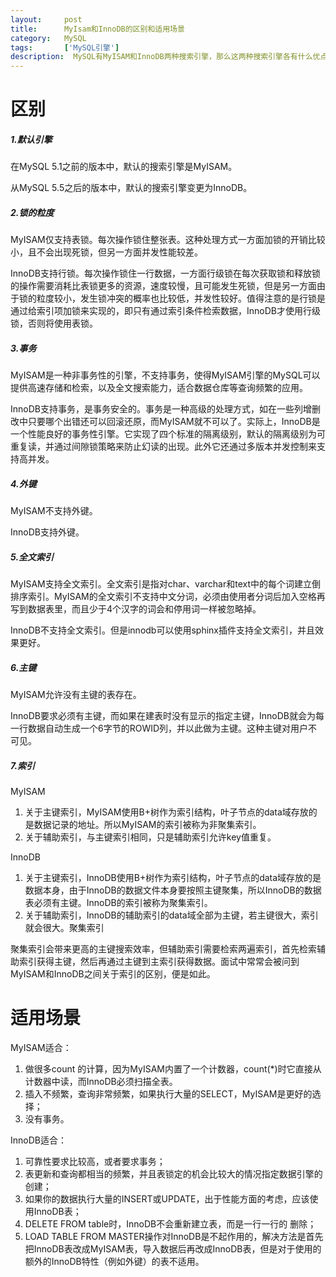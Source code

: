 ```yaml
---
layout:     post
title:      MyIsam和InnoDB的区别和适用场景
category:   MySQL
tags:       ['MySQL引擎']
description:  MySQL有MyISAM和InnoDB两种搜索引擎，那么这两种搜索引擎各有什么优点？怎么选择 
---
```

<div id="content_views" class="markdown_views prism-atom-one-dark">
<h1><a name="t0"></a><a name="t0"></a><a id="_0"></a>区别</h1>
<h5><a id="1_1"></a>1.默认引擎</h5>
<p>在MySQL 5.1之前的版本中，默认的搜索引擎是MyISAM。</p>
<p>从MySQL 5.5之后的版本中，默认的搜索引擎变更为InnoDB。</p>
<h5><a id="2_5"></a>2.锁的粒度</h5>
<p>MyISAM仅支持表锁。每次操作锁住整张表。这种处理方式一方面加锁的开销比较小，且不会出现死锁，但另一方面并发性能较差。</p>
<p>InnoDB支持行锁。每次操作锁住一行数据，一方面行级锁在每次获取锁和释放锁的操作需要消耗比表锁更多的资源，速度较慢，且可能发生死锁，但是另一方面由于锁的粒度较小，发生锁冲突的概率也比较低，并发性较好。值得注意的是行锁是通过给索引项加锁来实现的，即只有通过索引条件检索数据，InnoDB才使用行级锁，否则将使用表锁。</p>
<h5><a id="3_9"></a>3.事务</h5>
<p>MyISAM是一种非事务性的引擎，不支持事务，使得MyISAM引擎的MySQL可以提供高速存储和检索，以及全文搜索能力，适合数据仓库等查询频繁的应用。</p>
<p>InnoDB支持事务，是事务安全的。事务是一种高级的处理方式，如在一些列增删改中只要哪个出错还可以回滚还原，而MyISAM就不可以了。实际上，InnoDB是一个性能良好的事务性引擎。它实现了四个标准的隔离级别，默认的隔离级别为可重复读，并通过间隙锁策略来防止幻读的出现。此外它还通过多版本并发控制来支持高并发。</p>
<h5><a id="4_15"></a>4.外键</h5>
<p>MyISAM不支持外键。</p>
<p>InnoDB支持外键。</p>
<h5><a id="5_20"></a>5.全文索引</h5>
<p>MyISAM支持全文索引。全文索引是指对char、varchar和text中的每个词建立倒排序索引。MyISAM的全文索引不支持中文分词，必须由使用者分词后加入空格再写到数据表里，而且少于4个汉字的词会和停用词一样被忽略掉。</p>
<p>InnoDB不支持全文索引。但是innodb可以使用sphinx插件支持全文索引，并且效果更好。</p>
<h5><a id="6_25"></a>6.主键</h5>
<p>MyISAM允许没有主键的表存在。</p>
<p>InnoDB要求必须有主键，而如果在建表时没有显示的指定主键，InnoDB就会为每一行数据自动生成一个6字节的ROWID列，并以此做为主键。这种主键对用户不可见。</p>
<h5><a id="7_30"></a>7.索引</h5>
<p>MyISAM</p>
<ol>
<li>关于主键索引，MyISAM使用B+树作为索引结构，叶子节点的data域存放的是数据记录的地址。所以MyISAM的索引被称为非聚集索引。</li>
<li>关于辅助索引，与主键索引相同，只是辅助索引允许key值重复。</li>
</ol>
<p>InnoDB</p>
<ol>
<li>关于主键索引，InnoDB使用B+树作为索引结构，叶子节点的data域存放的是数据本身，由于InnoDB的数据文件本身要按照主键聚集，所以InnoDB的数据表必须有主键。InnoDB的索引被称为聚集索引。</li>
<li>关于辅助索引，InnoDB的辅助索引的data域全部为主键，若主键很大，索引就会很大。聚集索引</li>
</ol>
<p>聚集索引会带来更高的主键搜索效率，但辅助索引需要检索两遍索引，首先检索辅助索引获得主键，然后再通过主键到主索引获得数据。面试中常常会被问到MyISAM和InnoDB之间关于索引的区别，便是如此。</p>
<h1><a name="t1"></a><a name="t1"></a><a id="_43"></a>适用场景</h1>
<p>MyISAM适合：</p>
<ol>
<li>做很多count 的计算，因为MyISAM内置了一个计数器，count(*)时它直接从计数器中读，而InnoDB必须扫描全表。</li>
<li>插入不频繁，查询非常频繁，如果执行大量的SELECT，MyISAM是更好的选择；</li>
<li>没有事务。</li>
</ol>
<p>InnoDB适合：</p>
<ol>
<li>可靠性要求比较高，或者要求事务；</li>
<li>表更新和查询都相当的频繁，并且表锁定的机会比较大的情况指定数据引擎的创建；</li>
<li>如果你的数据执行大量的INSERT或UPDATE，出于性能方面的考虑，应该使用InnoDB表；</li>
<li>DELETE FROM table时，InnoDB不会重新建立表，而是一行一行的 删除；</li>
<li>LOAD TABLE FROM MASTER操作对InnoDB是不起作用的，解决方法是首先把InnoDB表改成MyISAM表，导入数据后再改成InnoDB表，但是对于使用的额外的InnoDB特性（例如外键）的表不适用。</li>
</ol>

</div>

